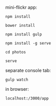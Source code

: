 mini-flickr app:


    npm install

    bower install

    npm install gulp

    npm install -g serve

    cd photos

    serve


separate console tab:

    gulp watch


in browser:

    localhost:/3000/app
